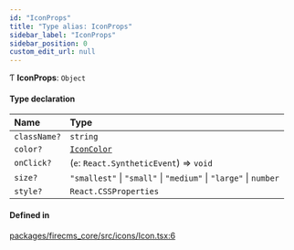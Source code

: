 ```yaml
---
id: "IconProps"
title: "Type alias: IconProps"
sidebar_label: "IconProps"
sidebar_position: 0
custom_edit_url: null
---
```


Ƭ **IconProps**: `Object`

#### Type declaration

| Name | Type |
| :------ | :------ |
| `className?` | `string` |
| `color?` | [`IconColor`](IconColor.md) |
| `onClick?` | (`e`: `React.SyntheticEvent`) => `void` |
| `size?` | ``"smallest"`` \| ``"small"`` \| ``"medium"`` \| ``"large"`` \| `number` |
| `style?` | `React.CSSProperties` |

#### Defined in

[packages/firecms_core/src/icons/Icon.tsx:6](https://github.com/FireCMSco/firecms/blob/d45f3739/packages/firecms_core/src/icons/Icon.tsx#L6)
